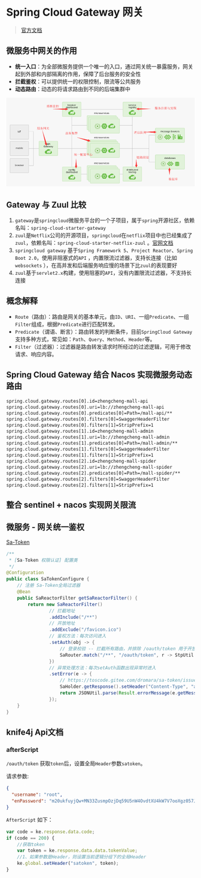 # Spring Cloud Gateway 网关

> [官方文档](https://docs.spring.io/spring-cloud-gateway/docs/current/reference/html/#gateway-starter)

## 微服务中网关的作用

- **统一入口**：为全部微服务提供一个唯一的入口，通过网关统一暴露服务，网关起到外部和内部隔离的作用，保障了后台服务的安全性
- **拦截鉴权**：可以提供统一的权限控制，限流等公共服务
- **动态路由**：动态的将请求路由到不同的后端集群中

![springcloud](/img/springcloud.png)

## Gateway 与 Zuul 比较

1. `gateway`是`springcloud`微服务平台的一个子项目，属于`spring`开源社区，依赖名叫：`spring-cloud-starter-gateway`
2. `zuul`是`Netflix`公司的开源项目，`springcloud`在`netflix`项目中也已经集成了`zuul`，依赖名叫：`spring-cloud-starter-netflix-zuul`
   。[官网文档](https://github.com/Netflix/zuul)
3. `springcloud gateway` 基于`Spring Framework 5`、`Project Reactor`、`Spring Boot 2.0`，使用非阻塞式的`API`
   ，内置限流过滤器，支持长连接（比如`websockets`
   ），在高并发和后端服务响应慢的场景下比`zuul`的表现要好
4. `zuul`基于`servlet2.x`构建，使用阻塞的`API`，没有内置限流过滤器，不支持长连接

## 概念解释

- `Route`（路由）：路由是网关的基本单元，由`ID`、`URI`、一组`Predicate`、一组`Filter`组成，根据`Predicate`进行匹配转发。
- `Predicate`（谓语、断言）：路由转发的判断条件，目前`SpringCloud Gateway`支持多种方式，常见如：`Path`、`Query`、`Method`、`Header`等。
- `Filter`（过滤器）：过滤器是路由转发请求时所经过的过滤逻辑，可用于修改请求、响应内容。

## Spring Cloud Gateway 结合 Nacos 实现微服务动态路由

```properties
spring.cloud.gateway.routes[0].id=zhengcheng-mall-api
spring.cloud.gateway.routes[0].uri=lb://zhengcheng-mall-api
spring.cloud.gateway.routes[0].predicates[0]=Path=/mall-api/**
spring.cloud.gateway.routes[0].filters[0]=SwaggerHeaderFilter
spring.cloud.gateway.routes[0].filters[1]=StripPrefix=1
spring.cloud.gateway.routes[1].id=zhengcheng-mall-admin
spring.cloud.gateway.routes[1].uri=lb://zhengcheng-mall-admin
spring.cloud.gateway.routes[1].predicates[0]=Path=/mall-admin/**
spring.cloud.gateway.routes[1].filters[0]=SwaggerHeaderFilter
spring.cloud.gateway.routes[1].filters[1]=StripPrefix=1
spring.cloud.gateway.routes[2].id=zhengcheng-mall-spider
spring.cloud.gateway.routes[2].uri=lb://zhengcheng-mall-spider
spring.cloud.gateway.routes[2].predicates[0]=Path=/mall-spider/**
spring.cloud.gateway.routes[2].filters[0]=SwaggerHeaderFilter
spring.cloud.gateway.routes[2].filters[1]=StripPrefix=1
```

## 整合 sentinel + nacos 实现网关限流

## 微服务 - 网关统一鉴权

[Sa-Token](https://sa-token.dev33.cn/doc/index.html#/micro/gateway-auth)

```java
/**
 * [Sa-Token 权限认证] 配置类 
 */
@Configuration
public class SaTokenConfigure {
    // 注册 Sa-Token全局过滤器 
    @Bean
    public SaReactorFilter getSaReactorFilter() {
        return new SaReactorFilter()
                // 拦截地址 
                .addInclude("/**")
                // 开放地址 
                .addExclude("/favicon.ico")
                // 鉴权方法：每次访问进入 
                .setAuth(obj -> {
                    // 登录校验 -- 拦截所有路由，并排除 /oauth/token 用于开放登录 
                    SaRouter.match("/**", "/oauth/token", r -> StpUtil.checkLogin());
                })
                // 异常处理方法：每次setAuth函数出现异常时进入 
                .setError(e -> {
                    // https://toscode.gitee.com/dromara/sa-token/issues/I46ZZF
                    SaHolder.getResponse().setHeader("Content-Type", "application/json");
                    return JSONUtil.parse(Result.errorMessage(e.getMessage()));
                });
    }
}
```

## knife4j Api文档

### afterScript

`/oauth/token` 获取`token`后，设置全局`Header`参数`satoken`。

请求参数:

```json
{
  "username": "root",
  "enPassword": "m20ukfuyjQw+MN33ZusmpOzjDq59U5nW4OvdtXU4kW7V7ooXgz057JAox0CYEF4Pd++BEifRTcnIPvgIucTSxSnuqtCocs5fnFcovNsz40YDZNF7YNVSOgYlc+ixRaA9Ff+eRUXUQf32vyeF27jkJmhUTvevF185FdfQZvlNIP0="
}
```

`AfterScript` 如下：

```javascript
var code = ke.response.data.code;
if (code == 200) {
    //获取token
    var token = ke.response.data.data.tokenValue;
    //1、如果参数是Header，则设置当前逻辑分组下的全局Header
    ke.global.setHeader("satoken", token);
}
```